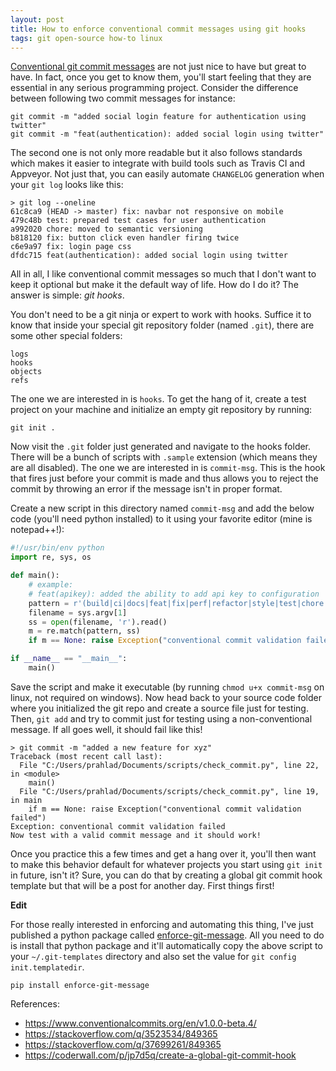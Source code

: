 ```yaml
---
layout: post
title: How to enforce conventional commit messages using git hooks
tags: git open-source how-to linux
---
```


[Conventional git commit messages](https://www.conventionalcommits.org/en/v1.0.0-beta.4/) are not just nice to have but great to have. In fact, once you get to know them, you'll start feeling that they are essential in any serious programming project. Consider the difference between following two commit messages for instance:

	git commit -m "added social login feature for authentication using twitter"
	git commit -m "feat(authentication): added social login using twitter"
	
The second one is not only more readable but it also follows standards which makes it easier to integrate with build tools such as Travis CI and Appveyor. Not just that, you can easily automate `CHANGELOG` generation when your `git log` looks like this:

	> git log --oneline
	61c8ca9 (HEAD -> master) fix: navbar not responsive on mobile
	479c48b test: prepared test cases for user authentication
	a992020 chore: moved to semantic versioning
	b818120 fix: button click even handler firing twice
	c6e9a97 fix: login page css
	dfdc715 feat(authentication): added social login using twitter
	
All in all, I like conventional commit messages so much that I don't want to keep it optional but make it the default way of life. How do I do it? The answer is simple: *git hooks*.

You don't need to be a git ninja or expert to work with hooks. Suffice it to know that inside your special git repository folder (named `.git`), there are some other special folders:

	logs
	hooks
	objects
	refs
	
The one we are interested in is `hooks`. To get the hang of it, create a test project on your machine and initialize an empty git repository by running:

	git init .
	
Now visit the `.git` folder just generated and navigate to the hooks folder. There will be a bunch of scripts with `.sample` extension (which means they are all disabled). The one we are interested in is `commit-msg`. This is the hook that fires just before your commit is made and thus allows you to reject the commit by throwing an error if the message isn't in proper format.

Create a new script in this directory named `commit-msg` and add the below code (you'll need python installed) to it using your favorite editor (mine is notepad++!):

```python
#!/usr/bin/env python
import re, sys, os

def main():
	# example:
	# feat(apikey): added the ability to add api key to configuration
	pattern = r'(build|ci|docs|feat|fix|perf|refactor|style|test|chore|revert)(\([\w\-]+\))?:\s.*'
	filename = sys.argv[1]
	ss = open(filename, 'r').read()
	m = re.match(pattern, ss)
	if m == None: raise Exception("conventional commit validation failed")

if __name__ == "__main__":
	main()
```
		
Save the script and make it executable (by running `chmod u+x commit-msg` on linux, not required on windows). Now head back to your source code folder where you initialized the git repo and create a source file just for testing. Then, `git add` and try to commit just for testing using a non-conventional message. If all goes well, it should fail like this!

	> git commit -m "added a new feature for xyz"
	Traceback (most recent call last):
	  File "C:/Users/prahlad/Documents/scripts/check_commit.py", line 22, in <module>
		main()
	  File "C:/Users/prahlad/Documents/scripts/check_commit.py", line 19, in main
		if m == None: raise Exception("conventional commit validation failed")
	Exception: conventional commit validation failed	
	Now test with a valid commit message and it should work!

Once you practice this a few times and get a hang over it, you'll then want to make this behavior default for whatever projects you start using `git init` in future, isn't it? Sure, you can do that by creating a global git commit hook template but that will be a post for another day. First things first!

**Edit**

For those really interested in enforcing and automating this thing, I've just published a python package called [enforce-git-message](https://github.com/prahladyeri/enforce-git-message). All you need to do is install that python package and it'll automatically copy the above script to your `~/.git-templates` directory and also set the value for `git config init.templatedir`.

    pip install enforce-git-message

References:

- <https://www.conventionalcommits.org/en/v1.0.0-beta.4/>
- <https://stackoverflow.com/q/3523534/849365>
- <https://stackoverflow.com/q/37699261/849365>
- <https://coderwall.com/p/jp7d5q/create-a-global-git-commit-hook>
